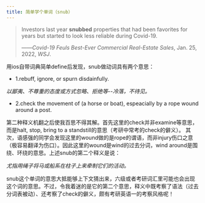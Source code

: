 ```yaml
---
title: 简单学个单词（snub）
---
```


>Investors last year **snubbed** properties that had been favorites for years but started to look less reliable during Covid-19.
>
>——*Covid-19 Feuls Best-Ever Commercial Real-Estate Sales*, Jan. 25, 2022, *WSJ*.

用ios自带词典简单define后发现，snub做动词具有两个意思：
<!--more-->


* 1.rebuff, ignore, or spurn disdainfully.
 
*以鄙夷、不尊重的态度或方式忽略、拒绝等--冷落，不待见。*

* 2.check the movement of (a horse or boat), espeacially by a rope wound around a post.

第二种释义机翻之后使我百思不得其解。首先这里的check并非examine等意思，而是halt, stop, bring to a standstill的意思（考研中常考的check的僻义）。
其次，语感强的同学会发现这里的wound做的是rope的谓语，而非injury伤口之意（极容易翻译为伤口）。因此这里的wound是wind的过去分词，wind around是围绕、环绕的意思。上述snub的第二个释义是说：

*尤指用绳子将马或船系在柱子上来牵制它们的活动。*

snub这个单词的意思大抵能够上下文猜出来，六级或者考研词汇里可能也会出现这个词的意思。不过，令我着迷的是它的第二个意思，释义中既考察了语法（过去分词表被动）、还考察了check的僻义，颇有考研英语一的考察风格呢！